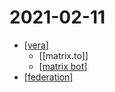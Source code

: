 # 2021-02-11

- [[vera]]
  - [[matrix.to]]
  - [[matrix bot]]
- [[federation]]

[//begin]: # "Autogenerated link references for markdown compatibility"
[vera]: ../vera "Vera"
[matrix bot]: ../matrix-bot "Matrix Bot"
[federation]: ../federation "Federation"
[//end]: # "Autogenerated link references"